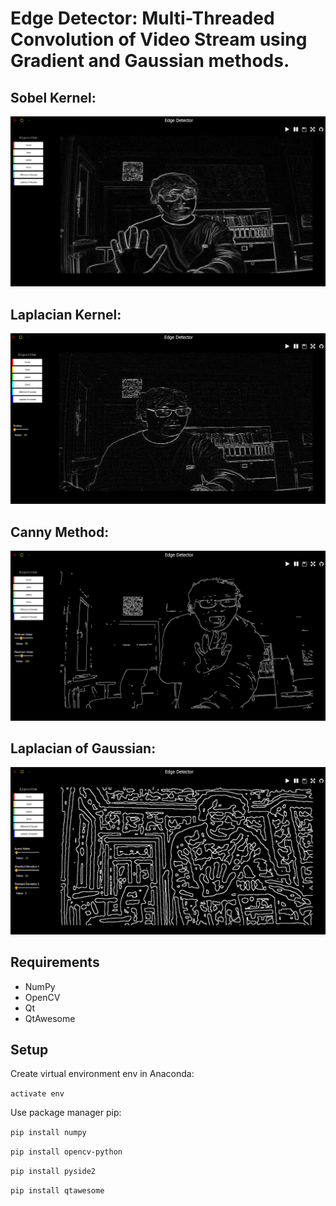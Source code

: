 # Edge Detector: Multi-Threaded Convolution of Video Stream using Gradient and Gaussian methods.


## Sobel Kernel: 

![Alt text](/sobel.jpg?raw=true "Optional Title")

## Laplacian Kernel:

![Alt text](/laplace.jpg?raw=true "Optional Title")

## Canny Method:

![Alt text](/canny.jpg?raw=true "Optional Title")

## Laplacian of Gaussian: 
 
![Alt text](/laplaceGaussian.jpg?raw=true "Optional Title")
 

## Requirements

- NumPy
- OpenCV
- Qt 
- QtAwesome

## Setup

Create virtual environment env in Anaconda:

`activate env`

Use package manager pip:

`pip install numpy`

`pip install opencv-python`

`pip install pyside2`

`pip install qtawesome`

